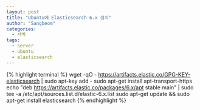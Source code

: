 ```yaml
---
layout: post
title: "Ubuntu에 Elasticsearch 6.x 설치"
author: "Sangbeom"
categories:
  - 서버
tags:
  - server
  - ubuntu
  - elasticsearch
---
```


{% highlight terminal %}
wget -qO - https://artifacts.elastic.co/GPG-KEY-elasticsearch | sudo apt-key add -
sudo apt-get install apt-transport-https
echo "deb https://artifacts.elastic.co/packages/6.x/apt stable main" | sudo tee -a /etc/apt/sources.list.d/elastic-6.x.list
sudo apt-get update && sudo apt-get install elasticsearch
{% endhighlight %}
